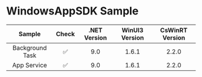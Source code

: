 # WindowsAppSDK Sample


|Sample|Check|.NET Version|WinUI3 Version|CsWinRT Version|
|:-:|:-:|:-:|:-:|:-:|
|Background Task|✅|9.0|1.6.1|2.2.0|
|App Service|✅ |9.0|1.6.1|2.2.0|

